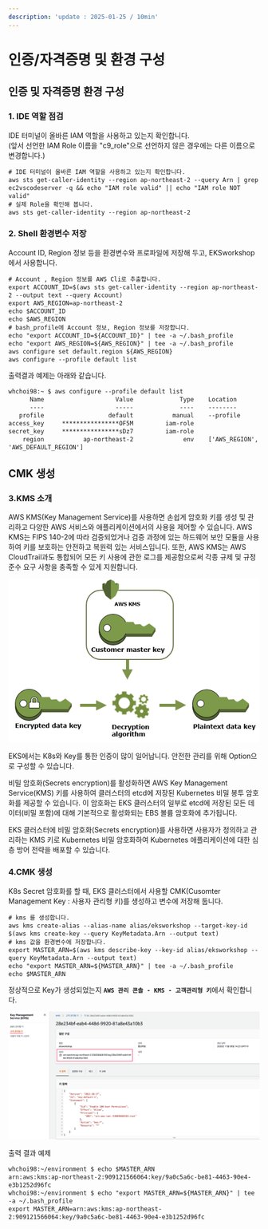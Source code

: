 ```yaml
---
description: 'update : 2025-01-25 / 10min'
---
```


# 인증/자격증명 및 환경 구성

## 인증 및 자격증명 환경 구성

### 1. IDE 역할 점검

IDE 터미널이 올바른 IAM 역할을 사용하고 있는지 확인합니다. \
(앞서 선언한 IAM Role 이름을 "c9\_role"으로 선언하지 않은 경우에는 다른 이름으로 변경합니다.)

```
# IDE 터미널이 올바른 IAM 역할을 사용하고 있는지 확인합니다. 
aws sts get-caller-identity --region ap-northeast-2 --query Arn | grep ec2vscodeserver -q && echo "IAM role valid" || echo "IAM role NOT valid"
# 실제 Role을 확인해 봅니다.
aws sts get-caller-identity --region ap-northeast-2

```

### 2. Shell 환경변수 저장

Account ID, Region 정보 등을 환경변수와 프로파일에 저장해 두고, EKSworkshop 에서 사용합니다.

```
# Account , Region 정보를 AWS Cli로 추출합니다.
export ACCOUNT_ID=$(aws sts get-caller-identity --region ap-northeast-2 --output text --query Account)
export AWS_REGION=ap-northeast-2
echo $ACCOUNT_ID
echo $AWS_REGION
# bash_profile에 Account 정보, Region 정보를 저장합니다.
echo "export ACCOUNT_ID=${ACCOUNT_ID}" | tee -a ~/.bash_profile
echo "export AWS_REGION=${AWS_REGION}" | tee -a ~/.bash_profile
aws configure set default.region ${AWS_REGION}
aws configure --profile default list

```

출력결과 예제는 아래와 같습니다.

```
whchoi98:~ $ aws configure --profile default list
      Name                    Value             Type    Location
      ----                    -----             ----    --------
   profile                  default           manual    --profile
access_key     ****************OF5M         iam-role    
secret_key     ****************sDz7         iam-role    
    region           ap-northeast-2              env    ['AWS_REGION', 'AWS_DEFAULT_REGION']
```

## CMK  생성

### 3.KMS 소개

AWS KMS(Key Management Service)를 사용하면 손쉽게 암호화 키를 생성 및 관리하고 다양한 AWS 서비스와 애플리케이션에서의 사용을 제어할 수 있습니다. AWS KMS는 FIPS 140-2에 따라 검증되었거나 검증 과정에 있는 하드웨어 보안 모듈을 사용하여 키를 보호하는 안전하고 복원력 있는 서비스입니다. 또한, AWS KMS는 AWS CloudTrail과도 통합되어 모든 키 사용에 관한 로그를 제공함으로써 각종 규제 및 규정 준수 요구 사항을 충족할 수 있게 지원합니다.&#x20;

![](<../.gitbook/assets/image (51).png>)

EKS에서는 K8s와 Key를 통한 인증이 많이 일어납니다. 안전한 관리를 위해 Option으로 구성할 수 있습니다.

비밀 암호화(Secrets encryption)를 활성화하면 AWS Key Management Service(KMS) 키를 사용하여 클러스터의 etcd에 저장된 Kubernetes 비밀 봉투 암호화를 제공할 수 있습니다. 이 암호화는 EKS 클러스터의 일부로 etcd에 저장된 모든 데이터(비밀 포함)에 대해 기본적으로 활성화되는 EBS 볼륨 암호화에 추가됩니다.

EKS 클러스터에 비밀 암호화(Secrets encryption)를 사용하면 사용자가 정의하고 관리하는 KMS 키로 Kubernetes 비밀 암호화하여 Kubernetes 애플리케이션에 대한 심층 방어 전략을 배포할 수 있습니다.

### 4.CMK 생성

K8s Secret 암호화를 할 때, EKS 클러스터에서 사용할 CMK(Cusomter Management Key : 사용자 관리형 키)를 생성하고 변수에 저장해 둡니다.

```
# kms 를 생성합니다.
aws kms create-alias --alias-name alias/eksworkshop --target-key-id $(aws kms create-key --query KeyMetadata.Arn --output text)
# kms 값을 환경변수에 저장합니다.
export MASTER_ARN=$(aws kms describe-key --key-id alias/eksworkshop --query KeyMetadata.Arn --output text)
echo "export MASTER_ARN=${MASTER_ARN}" | tee -a ~/.bash_profile
echo $MASTER_ARN

```

정상적으로 Key가 생성되었는지 **`AWS 관리 콘솔 - KMS - 고객관리형 키`**&#xC5D0;서 확인합니다.

![](<../.gitbook/assets/image (146).png>)

출력 결과 예제

```
whchoi98:~/environment $ echo $MASTER_ARN
arn:aws:kms:ap-northeast-2:909121566064:key/9a0c5a6c-be81-4463-90e4-e3b1252d96fc
whchoi98:~/environment $ echo "export MASTER_ARN=${MASTER_ARN}" | tee -a ~/.bash_profile
export MASTER_ARN=arn:aws:kms:ap-northeast-2:909121566064:key/9a0c5a6c-be81-4463-90e4-e3b1252d96fc
```




